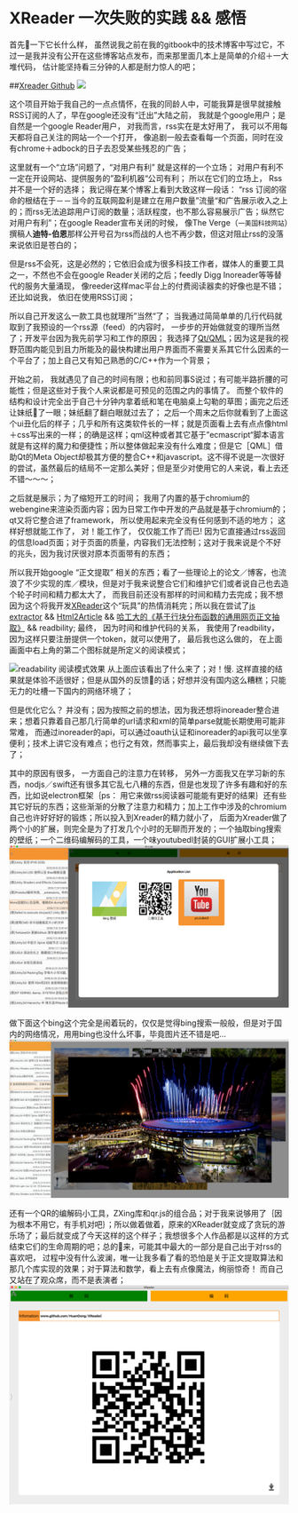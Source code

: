 # XReader 一次失败的实践 && 感悟



首先👀一下它长什么样， 虽然说我之前在我的gitbook中的技术博客中写过它，不过一是我并没有公开在这些博客站点发布，而来那里面几本上是简单的介绍＋一大堆代码， 估计能坚持看三分钟的人都是耐力惊人的吧；

##[Xreader Github](https://github.com/HuanGong/XReader)
![](assets/rss_reading.gif)

这个项目开始于我自己的一点点情怀，在我的同龄人中，可能我算是很早就接触RSS订阅的人了，早在google还没有“迁出”大陆之前， 我就是个google用户；是自然是一个google Reader用户， 对我而言，rss实在是太好用了， 我可以不用每天都将自己关注的网站一个一个打开， 像追剧一般去查看每一个页面，同时在没有chrome＋adbock的日子去忍受某些残忍的广告；

这里就有一个“立场”问题了，“对用户有利” 就是这样的一个立场； 对用户有利不一定在开设网站、提供服务的”盈利机器“公司有利； 所以在它们的立场上， Rss并不是一个好的选择； 我记得在某个博客上看到大致这样一段话： “rss 订阅的宿命的根结在于－－当今的互联网盈利是建立在用户数量”流量“和广告展示收入之上的；而rss无法追踪用户订阅的数量；活跃程度，也不那么容易展示广告；纵然它对用户有利”；在google Reader宣布关闭的时候， 像The Verge（`一美国科技网站`）撰稿人**迪特-伯恩**那样公开号召为rss而战的人也不再少数，但这对阻止rss的没落来说依旧是苍白的；

但是rss不会死，这是必然的；它依旧会成为很多科技工作者，媒体人的重要工具之一，不然也不会在google Reader关闭的之后；feedly Digg Inoreader等等替代的服务大量涌现， 像reeder这样mac平台上的付费阅读器卖的好像也是不错；还比如说我， 依旧在使用RSS订阅；

所以自己开发这么一款工具也就理所”当然“了； 当我通过简简单单的几行代码就取到了我预设的一个rss源（feed）的内容时， 一步步的开始做就变的理所当然了；开发平台因为我先前学习和工作的原因； 我选择了[Qt/QML](http://doc.qt.io/qt-5/qtqml-index.html)；因为这是我的视野范围内能见到且力所能及的最快构建出用户界面而不需要关系其它什么因素的一个平台了；加上自己又有知己熟悉的C/C++作为一个背景；

开始之前， 我就遇见了自己的时间有限；也和前同事S说过；有可能半路折腰的可能性；但是这些对于我个人来说都是可预见的范围之内的事情了。 而整个软件的结构和设计完全出于自己十分钟内拿着纸和笔在电脑桌上勾勒的草图；画完之后还让妹纸👀了一眼；妹纸翻了翻白眼就过去了； 之后一个周末之后你就看到了上面这个ui丑化后的样子；几乎和所有这类软件长的一样；就是页面看上去有点点像html＋css写出来的一样；的确是这样；qml这种或者其它基于”ecmascript“脚本语言就是有这样的魔力和便捷性；所以整体做起来没有什么难度；但是它［QML］借助Qt的Meta Object却极其方便的整合C++和javascript。这不得不说是一次很好的尝试，虽然最后的结局不一定那么美好；但是至少对使用它的人来说，看上去还不错～～～；

之后就是展示；为了缩短开工的时间； 我用了内置的基于chromium的webengine来渲染页面内容；因为日常工作中开发的产品就是基于chromium的；qt又将它整合进了framework， 所以使用起来完全没有任何感到不适的地方； 这样好想就能工作了， 对！能工作了， 仅仅能工作了而已! 因为它直接通过rss返回的信息load页面；对于页面的质量，内容我们无法控制；这对于我来说是个不好的兆头，因为我讨厌很对原本页面带有的东西；

所以我开始google “正文提取” 相关的东西；看了一些理论上的论文／博客，也流浪了不少实现的库／模块，但是对于我来说整合它们和维护它们或者说自己也去造个轮子时间和精力都太大了， 而我目前还没有那样的时间和精力去完成；我不想因为这个将我开发[XReader](https://github.com/HuanGong/XReader)这个“玩具”的热情消耗完；所以我在尝试了[js extractor](https://github.com/SKing7/extractor) && [Html2Article](https://github.com/stanzhai/Html2Article) && [哈工大的《基于行块分布函数的通用网页正文抽取》](http://code.google.com/p/cx-extractor/) && readbility; 
最终， 因为时间和维护代码的关系， 我使用了readbility， 因为这样只要注册提供一个token，就可以使用了， 最后我也这么做的， 在上面画面中右上角的第二个图标就是所定义的阅读模式；

![readability 阅读模式效果](./assets/readability_api.gif)
从上面应该看出了什么来了；对！慢. 这样直接的结果就是体验不适很好；但是从国外的反馈👀的话；好想并没有国内这么糟糕；只能无力的吐槽一下国内的网络环境了；

但是优化它么？ 并没有；因为按照之前的想法，因为我还想将inoreader整合进来；想着只靠着自己那几行简单的url请求和xml的简单parse就能长期使用可能非常难， 而通过inoreader的api，可以通过oauth认证和inoreader的api我可以坐享便利；技术上讲它没有难点；也行之有效，然而事实上，最后我却没有继续做下去了；

其中的原因有很多， 一方面自己的注意力在转移， 另外一方面我又在学习新的东西，nodjs／swift还有很多其它乱七八糟的东西，但是也发现了许多有趣和好的东西，比如说electron框架｛ps： 用它来做rss阅读器可能能有更好的结果｝还有些其它好玩的东西；这些渐渐的分散了注意力和精力；加上工作中涉及的chromium自己也许好好好的锻炼；所以投入到Xreader的精力就小了， 后面为Xreader做了两个小的扩展，则完全是为了打发几个小时的无聊而开发的；一个抽取bing搜索的壁纸；一个二维码编解码的工具，一个味youtubedl封装的GUI扩展小工具；
![](/assets/xreader_extension.png)

做下面这个bing这个完全是闹着玩的，仅仅是觉得bing搜索一般般，但是对于国内的网络情况，用用bing也没什么坏事，毕竟图片还不错是吧...
![](/assets/xreader_bing2.png)


还有一个QR的编解码小工具，ZXing库和qr.js的组合品；对于我来说够用了｛因为根本不用它，有手机对吧｝；所以做着做着，原来的XReader就变成了贪玩的游乐场了；最后就变成了今天这样的这个样子；我想很多个人作品都是以这样的方式结束它们的生命周期的吧；总的👀来，可能其中最大的一部分是自己出于对rss的喜欢吧， 过程中没有什么波澜，唯一让我多看了看的恐怕是关于正文提取算法和那几个库实现的效果；对于算法和数学，看上去有点像魔法，绚丽惊奇！ 而自己又站在了观众席，而不是表演者；
![](/assets/xreader_qrcode.png)

